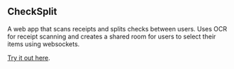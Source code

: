 ## CheckSplit
A web app that scans receipts and splits checks between users. Uses OCR for receipt scanning and creates a shared room for users to select their items using websockets.

[Try it out here](https://checksplit.app).
